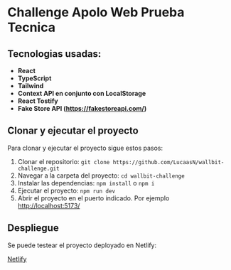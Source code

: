# Challenge Apolo Web Prueba Tecnica

## Tecnologias usadas:

- **React**
- **TypeScript**
- **Tailwind**
- **Context API en conjunto con LocalStorage**
- **React Tostify**
- **Fake Store API (https://fakestoreapi.com/)**


## Clonar y ejecutar el proyecto

Para clonar y ejecutar el proyecto sigue estos pasos:

1. Clonar el repositorio:
   `git clone https://github.com/LucaasN/wallbit-challenge.git`
2. Navegar a la carpeta del proyecto:
   `cd wallbit-challenge`
3. Instalar las dependencias:
   `npm install` o `npm i`
6. Ejecutar el proyecto:
   `npm run dev`
8. Abrir el proyecto en el puerto indicado. Por ejemplo [http://localhost:5173/](http://localhost:5173/)


## Despliegue
Se puede testear el proyecto deployado en Netlify:

[Netlify](https://wallbit-challenge.netlify.app/)
